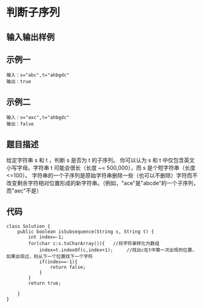 # 判断子序列

## 输入输出样例
## 示例一
```
输入：s="abc",t="ahbgdc"
输出：true
```
## 示例二
```
输入：s="axc",t="ahbgdc"
输出：false
```
## 题目描述
给定字符串 s 和 t ，判断 s 是否为 t 的子序列。
你可以认为 s 和 t 中仅包含英文小写字母。字符串 t 可能会很长（长度 ~= 500,000），而 s 是个短字符串（长度 <=100）。
字符串的一个子序列是原始字符串删除一些（也可以不删除）字符而不改变剩余字符相对位置形成的新字符串。（例如，"ace"是"abcde"的一个子序列，而"aec"不是）
## 代码
```
class Solution {
    public boolean isSubsequence(String s, String t) {
        int index=-1;
        for(char c:s.toCharArray()){   //将字符串转化为数组
            index=t.indexOf(c,index+1);     //找出c在t中第一次出现的位置，如果出现过，则从下一个位置找下一个字符
            if(index==-1){
                return false;
            }
        }
        return true;
            
    }
}
```

